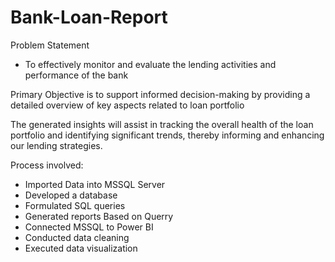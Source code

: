 # Bank-Loan-Report

Problem Statement
- To effectively monitor and evaluate the lending activities and performance of the bank

Primary Objective is to support informed decision-making by providing a detailed overview of key aspects related to loan portfolio

The generated insights will assist in tracking the overall health of the loan portfolio and identifying significant trends, thereby informing and enhancing our lending strategies.

Process involved:

- Imported Data into MSSQL Server
- Developed a database
- Formulated SQL queries
- Generated reports Based on Querry
- Connected MSSQL to Power BI
- Conducted data cleaning
- Executed data visualization
